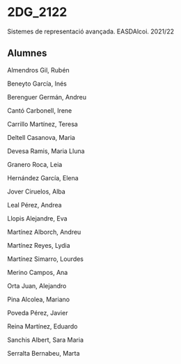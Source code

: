 # 2DG_2122
Sistemes de representació avançada. EASDAlcoi. 2021/22

## Alumnes

Almendros Gil, Rubén

Beneyto García, Inés

Berenguer Germán, Andreu

Cantó Carbonell, Irene

Carrillo Martínez, Teresa

Deltell Casanova, Maria

Devesa Ramis, Maria Lluna

Granero Roca, Leia

Hernández García, Elena

Jover Ciruelos, Alba

Leal Pérez, Andrea

Llopis Alejandre, Eva

Martínez Alborch, Andreu

Martínez Reyes, Lydia

Martínez Simarro, Lourdes

Merino Campos, Ana

Orta Juan, Alejandro

Pina Alcolea, Mariano

Poveda Pérez, Javier

Reina Martínez, Eduardo

Sanchis Albert, Sara Maria

Serralta Bernabeu, Marta
